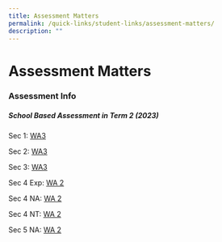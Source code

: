 ```yaml
---
title: Assessment Matters
permalink: /quick-links/student-links/assessment-matters/
description: ""
---
```

Assessment Matters
============

### Assessment Info

##### School Based Assessment in Term 2 (2023)

Sec 1: [WA3](/files/sec%201%202023%20wa3%20information.pdf)

Sec 2: [WA3](/files/sec%202%202023%20wa3%20information.pdf)

Sec 3: [WA3](/files/sec%203%202023%20wa3%20information.pdf)

Sec 4 Exp: [WA 2](/files/letter_t2%20sba%20info_sec%204exp%202023.pdf)

Sec 4 NA: [WA 2](/files/letter_t2%20sba%20info_sec%204na%202023.pdf)

Sec 4 NT: [WA 2](/files/letter_t2%20sba%20info_sec%204nt%202023.pdf)

Sec 5 NA: [WA 2](/files/letter_t2%20sba%20info_sec%205na%202023.pdf)